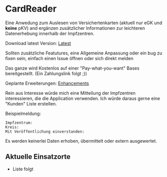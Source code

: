 # CardReader

Eine Anwedung zum Auslesen von Versichertenkarten (aktuell nur eGK und **keine** pKV) and ergänzen zusätzlicher Informationen zur leichteren Datenerhebung innerhalb der Impfzentren.

Download latest Version: [Latest](https://github.com/Vulturif/CardReader/releases/latest)

Sollten zusätzliche Featutures, eine Allgemeine Anpassung oder ein bug zu fixen sein, einfach einen Issue öffnen oder sich direkt melden

Das ganze wird Kostenlos auf einer "Pay-what-you-want" Bases bereitgestellt. (Ein Zahlungslink folgt ;))

Geplante Erweiterungen: [Enhancements](https://github.com/Vulturif/CardReader/issues?q=is%3Aissue+is%3Aopen+label%3Aenhancement)


Rein aus Interesse würde mich eine Mitteilung der Impfzentren interessieren, die die Application verwenden. Ich würde daraus gerne eine "Kunden" Liste erstellen.

Beispielmeldung:
```
Impfzentrum:
Kreis:
Mit Veröffentlichung einverstanden:
```

Es werden keinerlei Daten erhoben, übermittelt oder extern ausgewertet.







## Aktuelle Einsatzorte
- Liste folgt

